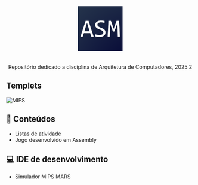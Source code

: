 <div align="center">
<img src="assembly.png" alt="Logo" width="120" >
</div>
 <br />
<p align="center">Repositório dedicado a disciplina de Arquitetura de Computadores, 2025.2</p>

 
## Templets
![MIPS](https://img.shields.io/badge/Assembly-MIPS-blue?logo=assembly&logoColor=white)

## 📖 Conteúdos
* Listas de atividade 
* Jogo desenvolvido em Assembly

## 💻 IDE de desenvolvimento
* Simulador MIPS MARS 
